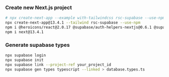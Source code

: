### Create new Next.js project
```bash
# npx create-next-app --example with-tailwindcss rsc-supabase --use-npm
npx create-next-app@13.4.1 --tailwind rsc-supabase --use-npm
npm i @heroicons/react@2.0.17 @supabase/auth-helpers-nextjs@0.6.1 @supabase/supabase-js@2.21.0 zustand@4.3.8 supabase@1.55.1 date-fns@2.30.0
npm i next@13.4.1
```
### Generate supabase types
```bash
npx supabase login
npx supabase init
npx supabase link --project-ref your_project_id
npx supabase gen types typescript --linked > database.types.ts
```